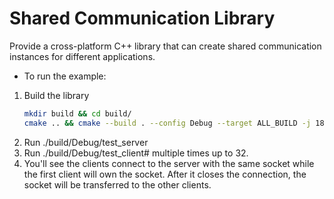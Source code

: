 # Shared Communication Library

Provide a cross-platform C++ library that can create shared communication instances for different applications.

* To run the example: 
1. Build the library
    ```bash
    mkdir build && cd build/
    cmake .. && cmake --build . --config Debug --target ALL_BUILD -j 18
    ```
2. Run ./build/Debug/test_server
3. Run ./build/Debug/test_client# multiple times up to 32.
4. You'll see the clients connect to the server with the same socket while the first client will own the socket. After it closes the connection, the socket will be transferred to the other clients.